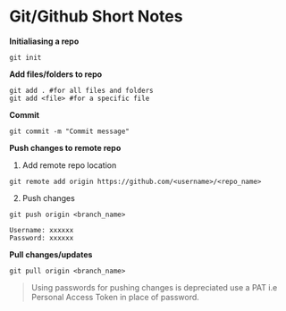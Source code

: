 # Git/Github Short Notes

**Initialiasing a repo**

```git
git init
```

**Add files/folders to repo**

```git
git add . #for all files and folders
git add <file> #for a specific file
```

**Commit**

```git
git commit -m "Commit message"
```

**Push changes to remote repo**

1. Add remote repo location

```git
git remote add origin https://github.com/<username>/<repo_name>
```
2. Push changes

```git
git push origin <branch_name>

Username: xxxxxx
Password: xxxxxx
```

**Pull changes/updates**

```git
git pull origin <branch_name>
```

> Using passwords for pushing changes is depreciated use a PAT i.e Personal Access Token in place of password.
